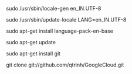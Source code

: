 

sudo /usr/sbin/locale-gen en_IN.UTF-8

sudo /usr/sbin/update-locale LANG=en_IN.UTF-8

sudo apt-get install language-pack-en-base

sudo apt-get update

sudo apt-get install git


git clone git://github.com/qtrinh/GoogleCloud.git



